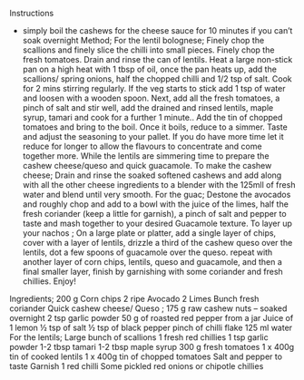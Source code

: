 Instructions


* simply boil the cashews for the cheese sauce for 10 minutes if you can’t soak overnight
Method;
For the lentil bolognese;
Finely chop the scallions and finely slice the chilli into small pieces. Finely chop the fresh tomatoes. Drain and rinse the can of lentils. Heat a large non-stick pan on a high heat with 1 tbsp of oil, once the pan heats up, add the scallions/ spring onions, half the chopped chilli and 1/2 tsp of salt. Cook for 2 mins stirring regularly. If the veg starts to stick add 1 tsp of water and loosen with a wooden spoon. Next, add all the fresh tomatoes, a pinch of salt and stir well, add the drained and rinsed lentils, maple syrup, tamari and cook for a further 1 minute.. Add the tin of chopped tomatoes and bring to the boil. Once it boils, reduce to a simmer. Taste and adjust the seasoning to your pallet. If you do have more time let it reduce for longer to allow the flavours to concentrate and come together more.
While the lentils are simmering time to prepare the cashew cheese/queso and quick guacamole.
To make the cashew cheese; Drain and rinse the soaked softened cashews and add along with all the other cheese ingredients to a blender with the 125mll of fresh water and blend until very smooth.
For the guac; Destone the avocados and roughly chop and add to a bowl with the juice of the limes, half the fresh coriander (keep a little for garnish), a pinch of salt and pepper to taste and mash together to your desired Guacamole texture.
To layer up your nachos ;
On a large plate or platter, add a single layer of chips, cover with a layer of lentils, drizzle a third of the cashew queso over the lentils, dot a few spoons of guacamole over the queso. repeat with another layer of corn chips, lentils, queso and guacamole, and then a final smaller layer, finish by garnishing with some coriander and fresh chillies. Enjoy!

Ingredients;
200 g Corn chips
2 ripe Avocado
2 Limes
Bunch fresh coriander
Quick cashew cheese/ Queso ;
175 g raw cashew nuts – soaked overnight
2 tsp garlic powder
50 g of roasted red pepper from a jar
Juice of 1 lemon
½ tsp of salt
½ tsp of black pepper
pinch of chilli flake
125 ml water
For the lentils;
Large bunch of scallions
1 fresh red chillies
1 tsp garlic powder
1-2 tbsp tamari
1-2 tbsp maple syrup
300 g fresh tomatoes
1 x 400g tin of cooked lentils
1 x 400g tin of chopped tomatoes
Salt and pepper to taste
Garnish
1 red chilli
Some pickled red onions or chipotle chillies